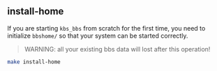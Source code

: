 ## install-home

If you are starting `kbs_bbs` from scratch for the first time, you need to initialize `bbshome/` so that your system can be started correctly.

> WARNING: all your existing bbs data will lost after this operation!

```sh
make install-home
```
